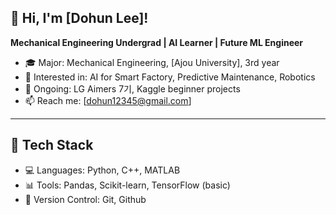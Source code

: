 ## 👋 Hi, I'm [Dohun Lee]!

**Mechanical Engineering Undergrad | AI Learner | Future ML Engineer**

- 🎓 Major: Mechanical Engineering, [Ajou University], 3rd year
- 🧠 Interested in: AI for Smart Factory, Predictive Maintenance, Robotics
- 🚀 Ongoing: LG Aimers 7기, Kaggle beginner projects
- 📫 Reach me: [dohun12345@gmail.com] 

---

## 🔨 Tech Stack

- 💻 Languages: Python, C++, MATLAB
- 📊 Tools: Pandas, Scikit-learn, TensorFlow (basic)
- 🔗 Version Control: Git, Github

